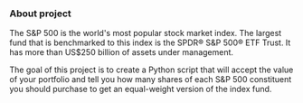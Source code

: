### About project

The S&P 500 is the world's most popular stock market index. The largest fund that is benchmarked to this index is the SPDR® S&P 500® ETF Trust. It has more than US$250 billion of assets under management.

The goal of this project is to create a Python script that will accept the value of your portfolio and tell you how many shares of each S&P 500 constituent you should purchase to get an equal-weight version of the index fund.